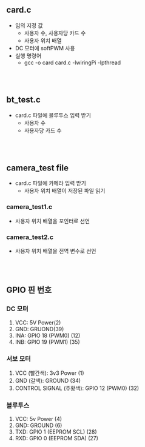 ## card.c
- 임의 지정 값
  - 사용자 수, 사용자당 카드 수
  - 사용자 위치 배열
- DC 모터에 softPWM 사용
- 실행 명령어
  - gcc -o card card.c -lwiringPi -lpthread
 
<br/><br/>

## bt_test.c
- card.c 파일에 블루투스 입력 받기
  - 사용자 수
  - 사용자당 카드 수

<br/><br/>

## camera_test file
- card.c 파일에 카메라 입력 받기
  - 사용자 위치 배열이 저장된 파일 읽기
### camera_test1.c
- 사용자 위치 배열을 포인터로 선언
### camera_test2.c
- 사용자 위치 배열을 전역 변수로 선언

<br/><br/>

## GPIO 핀 번호
### DC 모터
1. VCC: 5V Power(2)
2. GND: GRUOND(39)
3. INA: GPIO 18 (PWM0) (12)
4. INB: GPIO 19 (PWM1) (35)
### 서보 모터
1. VCC (빨간색): 3v3 Power (1)
2. GND (갈색): GROUND (34)
3. CONTROL SIGNAL (주황색): GPIO 12 (PWM0) (32)
### 블루투스 
1. VCC: 5v Power (4)
2. GND: GROUND (6)
3. TXD: GPIO 1 (EEPROM SCL) (28)
4. RXD: GPIO 0 (EEPROM SDA) (27)
